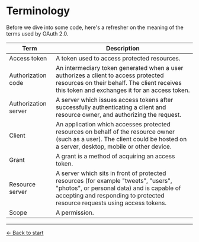# Terminology

Before we dive into some code, here's a refresher on the meaning of the terms used by OAuth 2.0.

Term | Description
-----|-----------
Access token | A token used to access protected resources.
Authorization code | An intermediary token generated when a user authorizes a client to access protected resources on their behalf. The client receives this token and exchanges it for an access token.
Authorization server | A server which issues access tokens after successfully authenticating a client and resource owner, and authorizing the request.
Client | An application which accesses protected resources on behalf of the resource owner (such as a user). The client could be hosted on a server, desktop, mobile or other device.
Grant | A grant is a method of acquiring an access token.
Resource server | A server which sits in front of protected resources (for example "tweets", "users", "photos", or personal data) and is capable of accepting and responding to protected resource requests using access tokens.
Scope | A permission.

---

[&larr; Back to start](../README.md)
